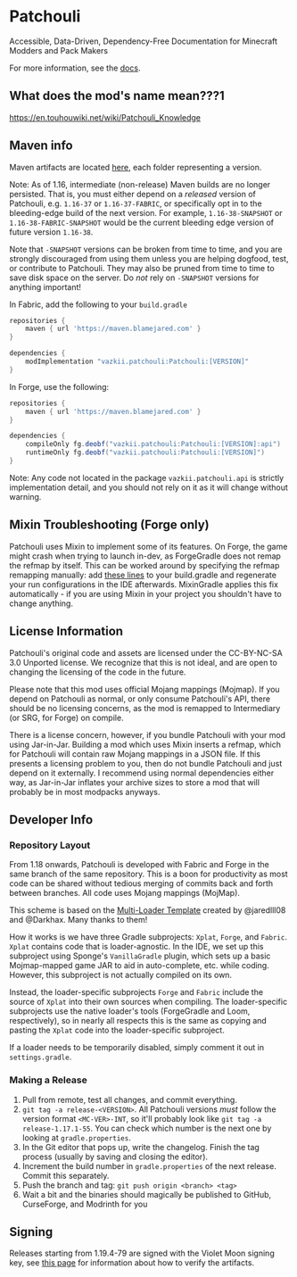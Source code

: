 # Patchouli
Accessible, Data-Driven, Dependency-Free Documentation for Minecraft Modders and Pack Makers

For more information, see the [docs](https://vazkiimods.github.io/Patchouli/docs/intro).

## What does the mod's name mean???1
https://en.touhouwiki.net/wiki/Patchouli_Knowledge

## Maven info

Maven artifacts are located [here](https://maven.blamejared.com/vazkii/patchouli/Patchouli/), each folder representing a version.

Note: As of 1.16, intermediate (non-release) Maven builds are no longer persisted.
That is, you must either depend on a *released* version of Patchouli, e.g. `1.16-37` or `1.16-37-FABRIC`, or specifically opt in to the bleeding-edge
build of the next version. For example, `1.16-38-SNAPSHOT` or `1.16-38-FABRIC-SNAPSHOT` would be the current bleeding edge version of future version `1.16-38`. 

Note that `-SNAPSHOT` versions can be broken from time to time, and you are strongly discouraged from using them unless you are helping dogfood, test, or contribute to Patchouli. They may also be pruned from time to time to save disk space on the server. Do *not* rely on `-SNAPSHOT` versions for anything important!

In Fabric, add the following to your `build.gradle`
```gradle
repositories {
    maven { url 'https://maven.blamejared.com' }
}

dependencies {
    modImplementation "vazkii.patchouli:Patchouli:[VERSION]"
}
```

In Forge, use the following:
```gradle
repositories {
    maven { url 'https://maven.blamejared.com' }
}

dependencies {
    compileOnly fg.deobf("vazkii.patchouli:Patchouli:[VERSION]:api")
    runtimeOnly fg.deobf("vazkii.patchouli:Patchouli:[VERSION]")
}
```

Note: Any code not located in the package `vazkii.patchouli.api` is strictly implementation detail, and you should not rely on it as it will change without warning.

## Mixin Troubleshooting (Forge only)
Patchouli uses Mixin to implement some of its features. On Forge, the game might crash when trying to launch in-dev, as ForgeGradle does not remap the refmap by itself. This can be worked around by specifying the refmap remapping manually: add [these lines](https://github.com/SpongePowered/Mixin/issues/462#issuecomment-791370319) to your build.gradle and regenerate your run configurations in the IDE afterwards.
MixinGradle applies this fix automatically - if you are using Mixin in your project you shouldn't have to change anything.

## License Information

Patchouli's original code and assets are licensed under the CC-BY-NC-SA 3.0 Unported
license.  We recognize that this is not ideal, and are open to changing the licensing of
the code in the future.

Please note that this mod uses official Mojang mappings (Mojmap). If you depend on
Patchouli as normal, or only consume Patchouli's API, there should be no licensing
concerns, as the mod is remapped to Intermediary (or SRG, for Forge) on compile.

There is a license concern, however, if you bundle Patchouli with your mod using
Jar-in-Jar.  Building a mod which uses Mixin inserts a refmap, which for Patchouli will
contain raw Mojang mappings in a JSON file.  If this presents a licensing problem to you,
then do not bundle Patchouli and just depend on it externally.  I recommend using normal
dependencies either way, as Jar-in-Jar inflates your archive sizes to store a mod that
will probably be in most modpacks anyways.

## Developer Info
### Repository Layout
From 1.18 onwards, Patchouli is developed with Fabric and Forge in the same branch of the
same repository. This is a boon for productivity as most code can be shared without
tedious merging of commits back and forth between branches. All code uses Mojang mappings
(MojMap).

This scheme is based on the [Multi-Loader
Template](https://github.com/jaredlll08/MultiLoader-Template) created by @jaredlll08 and
@Darkhax. Many thanks to them!

How it works is we have three Gradle subprojects: `Xplat`, `Forge`, and `Fabric`.
`Xplat` contains code that is loader-agnostic. In the IDE, we set up this subproject
using Sponge's `VanillaGradle` plugin, which sets up a basic Mojmap-mapped game JAR to aid
in auto-complete, etc. while coding.  However, this subproject is not actually compiled on
its own.

Instead, the loader-specific subprojects `Forge` and `Fabric` include the source of
`Xplat` into their own sources when compiling. The loader-specific subprojects use the
native loader's tools (ForgeGradle and Loom, respectively), so in nearly all respects this
is the same as copying and pasting the `Xplat` code into the loader-specific subproject.

If a loader needs to be temporarily disabled, simply comment it out in `settings.gradle`.

### Making a Release
1. Pull from remote, test all changes, and commit everything.
2. `git tag -a release-<VERSION>`. All Patchouli versions *must* follow the version format
   `<MC-VER>-INT`, so it'll probably look like `git tag -a release-1.17.1-55`. You can
   check which number is the next one by looking at `gradle.properties`.
3. In the Git editor that pops up, write the changelog. Finish the tag process (usually by
   saving and closing the editor).
4. Increment the build number in `gradle.properties` of the next release. Commit this
   separately.
5. Push the branch and tag: `git push origin <branch> <tag>`
6. Wait a bit and the binaries should magically be published to GitHub, CurseForge, and Modrinth for you

## Signing
Releases starting from 1.19.4-79 are signed with the Violet Moon signing key, see [this
page](https://github.com/VazkiiMods/.github/blob/main/security/README.md) for information
about how to verify the artifacts.
